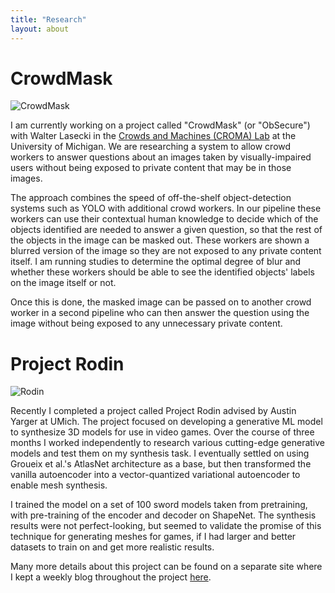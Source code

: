 ```yaml
---
title: "Research"
layout: about
---
```


# CrowdMask  

![CrowdMask](https://riopelle.me/assets/pics/system_diagram_users.jpg)

I am currently working on a project called "CrowdMask" (or "ObSecure") with Walter Lasecki in the [Crowds and Machines (CROMA) Lab](http://croma.eecs.umich.edu/croma.html) at the University of Michigan. We are researching a system to allow crowd workers to answer questions about an images taken by visually-impaired users without being exposed to private content that may be in those images.  

The approach combines the speed of off-the-shelf object-detection systems such as YOLO with additional crowd workers. In our pipeline these workers can use their contextual human knowledge to decide which of the objects identified are needed to answer a given question, so that the rest of the objects in the image can be masked out. These workers are shown a blurred version of the image so they are not exposed to any private content itself. I am running studies to determine the optimal degree of blur and whether these workers should be able to see the identified objects' labels on the image itself or not.

Once this is done, the masked image can be passed on to another crowd worker in a second pipeline who can then answer the question using the image without being exposed to any unnecessary private content.

# Project Rodin

![Rodin](https://riopelle.me/assets/pics/sword.png)

Recently I completed a project called Project Rodin advised by Austin Yarger at UMich. The project focused on developing a generative ML model to synthesize 3D models for use in video games. Over the course of three months I worked independently to research various cutting-edge generative models and test them on my synthesis task. I eventually settled on using Groueix et al.'s AtlasNet architecture as a base, but then transformed the vanilla autoencoder into a vector-quantized variational autoencoder to enable mesh synthesis.

I trained the model on a set of 100 sword models taken from pretraining, with pre-training of the encoder and decoder on ShapeNet. The synthesis results were not perfect-looking, but seemed to validate the promise of this technique for generating meshes for games, if I had larger and better datasets to train on and get more realistic results.

Many more details about this project can be found on a separate site where I kept a weekly blog throughout the project [here](https://riopelle.me/research/rodin.html).
